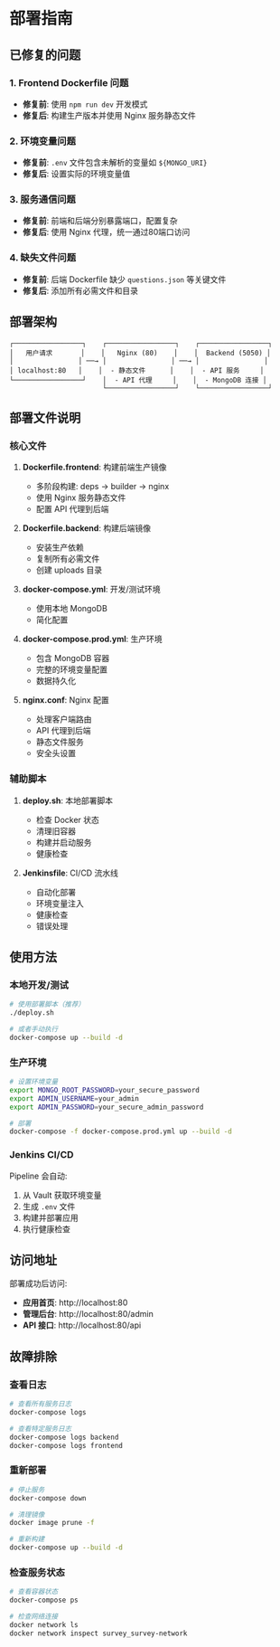 # 部署指南

## 已修复的问题

### 1. Frontend Dockerfile 问题
- **修复前**: 使用 `npm run dev` 开发模式
- **修复后**: 构建生产版本并使用 Nginx 服务静态文件

### 2. 环境变量问题  
- **修复前**: `.env` 文件包含未解析的变量如 `${MONGO_URI}`
- **修复后**: 设置实际的环境变量值

### 3. 服务通信问题
- **修复前**: 前端和后端分别暴露端口，配置复杂
- **修复后**: 使用 Nginx 代理，统一通过80端口访问

### 4. 缺失文件问题
- **修复前**: 后端 Dockerfile 缺少 `questions.json` 等关键文件
- **修复后**: 添加所有必需文件和目录

## 部署架构

```
┌─────────────────┐    ┌─────────────────┐    ┌─────────────────┐
│   用户请求       │    │   Nginx (80)    │    │  Backend (5050) │
│                │ ──→ │                │ ──→ │                │
│ localhost:80   │    │  - 静态文件      │    │  - API 服务     │
└─────────────────┘    │  - API 代理     │    │  - MongoDB 连接 │
                       └─────────────────┘    └─────────────────┘
```

## 部署文件说明

### 核心文件

1. **Dockerfile.frontend**: 构建前端生产镜像
   - 多阶段构建: deps → builder → nginx
   - 使用 Nginx 服务静态文件
   - 配置 API 代理到后端

2. **Dockerfile.backend**: 构建后端镜像
   - 安装生产依赖
   - 复制所有必需文件
   - 创建 uploads 目录

3. **docker-compose.yml**: 开发/测试环境
   - 使用本地 MongoDB
   - 简化配置

4. **docker-compose.prod.yml**: 生产环境
   - 包含 MongoDB 容器
   - 完整的环境变量配置
   - 数据持久化

5. **nginx.conf**: Nginx 配置
   - 处理客户端路由
   - API 代理到后端
   - 静态文件服务
   - 安全头设置

### 辅助脚本

1. **deploy.sh**: 本地部署脚本
   - 检查 Docker 状态
   - 清理旧容器
   - 构建并启动服务
   - 健康检查

2. **Jenkinsfile**: CI/CD 流水线
   - 自动化部署
   - 环境变量注入
   - 健康检查
   - 错误处理

## 使用方法

### 本地开发/测试
```bash
# 使用部署脚本（推荐）
./deploy.sh

# 或者手动执行
docker-compose up --build -d
```

### 生产环境
```bash
# 设置环境变量
export MONGO_ROOT_PASSWORD=your_secure_password
export ADMIN_USERNAME=your_admin
export ADMIN_PASSWORD=your_secure_admin_password

# 部署
docker-compose -f docker-compose.prod.yml up --build -d
```

### Jenkins CI/CD
Pipeline 会自动:
1. 从 Vault 获取环境变量
2. 生成 `.env` 文件
3. 构建并部署应用
4. 执行健康检查

## 访问地址

部署成功后访问:
- **应用首页**: http://localhost:80
- **管理后台**: http://localhost:80/admin  
- **API 接口**: http://localhost:80/api

## 故障排除

### 查看日志
```bash
# 查看所有服务日志
docker-compose logs

# 查看特定服务日志
docker-compose logs backend
docker-compose logs frontend
```

### 重新部署
```bash
# 停止服务
docker-compose down

# 清理镜像
docker image prune -f

# 重新构建
docker-compose up --build -d
```

### 检查服务状态
```bash
# 查看容器状态
docker-compose ps

# 检查网络连接
docker network ls
docker network inspect survey_survey-network
```